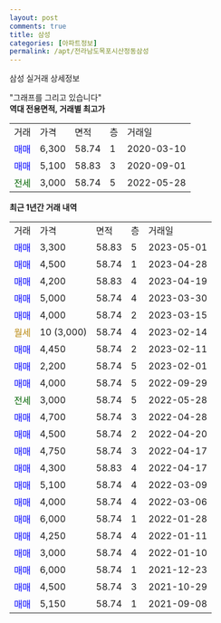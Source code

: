 ```yaml
---
layout: post
comments: true
title: 삼성
categories: [아파트정보]
permalink: /apt/전라남도목포시산정동삼성
---
```


삼성 실거래 상세정보

<script type="text/javascript">
  google.charts.load('current', {'packages':['line', 'corechart']});
  google.charts.setOnLoadCallback(drawChart);

  function drawChart() {
    var data = new google.visualization.DataTable();
    data.addColumn('date', '거래일');
    data.addColumn('number', "매매");
    data.addColumn('number', "전세");
    data.addColumn('number', "전매");

    data.addRows([[new Date(Date.parse("2023-05-01")), 3300, null, null], [new Date(Date.parse("2023-04-28")), 4500, null, null], [new Date(Date.parse("2023-04-19")), 4200, null, null], [new Date(Date.parse("2023-03-30")), 5000, null, null], [new Date(Date.parse("2023-03-15")), 4000, null, null], [new Date(Date.parse("2023-02-14")), null, null, null], [new Date(Date.parse("2023-02-11")), 4450, null, null], [new Date(Date.parse("2023-02-01")), 2200, null, null], [new Date(Date.parse("2022-09-29")), 4000, null, null], [new Date(Date.parse("2022-05-28")), null, 3000, null], [new Date(Date.parse("2022-04-28")), 4700, null, null], [new Date(Date.parse("2022-04-20")), 4500, null, null], [new Date(Date.parse("2022-04-17")), 4750, null, null], [new Date(Date.parse("2022-04-17")), 4300, null, null], [new Date(Date.parse("2022-03-09")), 5100, null, null], [new Date(Date.parse("2022-03-06")), 4000, null, null], [new Date(Date.parse("2022-01-28")), 6000, null, null], [new Date(Date.parse("2022-01-11")), 4250, null, null], [new Date(Date.parse("2022-01-10")), 3000, null, null], [new Date(Date.parse("2021-12-23")), 6000, null, null], [new Date(Date.parse("2021-10-29")), 4500, null, null], [new Date(Date.parse("2021-09-08")), 5150, null, null]]);

    var options = {
      hAxis: {
        format: 'yyyy/MM/dd'
      },    
      lineWidth: 0,
      pointsVisible: true,    
      title: '최근 1년간 유형별 실거래가 분포',
      legend: { position: 'bottom' }
    };

    var formatter = new google.visualization.NumberFormat({pattern:'###,###'} );
    formatter.format(data, 1);
    formatter.format(data, 2);
    
    setTimeout(function() {
        var chart = new google.visualization.LineChart(document.getElementById('columnchart_material'));
        chart.draw(data, (options));
        document.getElementById('loading').style.display = 'none';
    }, 200);
  }
</script>


<div id="loading" style="z-index:20; display: block; margin-left: 0px">"그래프를 그리고 있습니다"</div>
<div id="columnchart_material" style="width: 95%; margin-left: 0px; display: block"></div>
<!-- contents start -->
<b>역대 전용면적, 거래별 최고가</b>
<table class="sortable">
    <tr>
      <td>거래</td>
      <td>가격</td>
      <td>면적</td>
      <td>층</td>
      <td>거래일</td>
    </tr>
        <tr>
          <td><a style="color: blue">매매</a></td>
          <td>6,300</td>
          <td>58.74</td>
          <td>1</td>
          <td>2020-03-10</td>
        </tr>            <tr>
          <td><a style="color: blue">매매</a></td>
          <td>5,100</td>
          <td>58.83</td>
          <td>3</td>
          <td>2020-09-01</td>
        </tr>        
        <tr>
              <td><a style="color: darkgreen">전세</a></td>
              <td>3,000</td>
              <td>58.74</td>
              <td>5</td>
              <td>2022-05-28</td>
            </tr>        
    
</table>

<b>최근 1년간 거래 내역</b>

<table class="sortable">
    <tr>
      <td>거래</td>
      <td>가격</td>
      <td>면적</td>
      <td>층</td>
      <td>거래일</td>
    </tr>
    <tr>
      <td><a style="color: blue">매매</a></td>
      <td>3,300</td>
      <td>58.83</td>
      <td>5</td>
      <td>2023-05-01</td>
    </tr>          <tr>
      <td><a style="color: blue">매매</a></td>
      <td>4,500</td>
      <td>58.74</td>
      <td>1</td>
      <td>2023-04-28</td>
    </tr>          <tr>
      <td><a style="color: blue">매매</a></td>
      <td>4,200</td>
      <td>58.83</td>
      <td>4</td>
      <td>2023-04-19</td>
    </tr>          <tr>
      <td><a style="color: blue">매매</a></td>
      <td>5,000</td>
      <td>58.74</td>
      <td>4</td>
      <td>2023-03-30</td>
    </tr>          <tr>
      <td><a style="color: blue">매매</a></td>
      <td>4,000</td>
      <td>58.74</td>
      <td>2</td>
      <td>2023-03-15</td>
    </tr>          <tr>
      <td><a style="color: darkgoldenrod">월세</a></td>
      <td>10 (3,000)</td>
      <td>58.74</td>
      <td>4</td>
      <td>2023-02-14</td>
    </tr>          <tr>
      <td><a style="color: blue">매매</a></td>
      <td>4,450</td>
      <td>58.74</td>
      <td>2</td>
      <td>2023-02-11</td>
    </tr>          <tr>
      <td><a style="color: blue">매매</a></td>
      <td>2,200</td>
      <td>58.74</td>
      <td>5</td>
      <td>2023-02-01</td>
    </tr>          <tr>
      <td><a style="color: blue">매매</a></td>
      <td>4,000</td>
      <td>58.74</td>
      <td>5</td>
      <td>2022-09-29</td>
    </tr>          <tr>
      <td><a style="color: darkgreen">전세</a></td>
      <td>3,000</td>
      <td>58.74</td>
      <td>5</td>
      <td>2022-05-28</td>
    </tr>          <tr>
      <td><a style="color: blue">매매</a></td>
      <td>4,700</td>
      <td>58.74</td>
      <td>3</td>
      <td>2022-04-28</td>
    </tr>          <tr>
      <td><a style="color: blue">매매</a></td>
      <td>4,500</td>
      <td>58.74</td>
      <td>2</td>
      <td>2022-04-20</td>
    </tr>          <tr>
      <td><a style="color: blue">매매</a></td>
      <td>4,750</td>
      <td>58.74</td>
      <td>3</td>
      <td>2022-04-17</td>
    </tr>          <tr>
      <td><a style="color: blue">매매</a></td>
      <td>4,300</td>
      <td>58.83</td>
      <td>4</td>
      <td>2022-04-17</td>
    </tr>          <tr>
      <td><a style="color: blue">매매</a></td>
      <td>5,100</td>
      <td>58.74</td>
      <td>4</td>
      <td>2022-03-09</td>
    </tr>          <tr>
      <td><a style="color: blue">매매</a></td>
      <td>4,000</td>
      <td>58.74</td>
      <td>4</td>
      <td>2022-03-06</td>
    </tr>          <tr>
      <td><a style="color: blue">매매</a></td>
      <td>6,000</td>
      <td>58.74</td>
      <td>1</td>
      <td>2022-01-28</td>
    </tr>          <tr>
      <td><a style="color: blue">매매</a></td>
      <td>4,250</td>
      <td>58.74</td>
      <td>4</td>
      <td>2022-01-11</td>
    </tr>          <tr>
      <td><a style="color: blue">매매</a></td>
      <td>3,000</td>
      <td>58.74</td>
      <td>4</td>
      <td>2022-01-10</td>
    </tr>          <tr>
      <td><a style="color: blue">매매</a></td>
      <td>6,000</td>
      <td>58.74</td>
      <td>1</td>
      <td>2021-12-23</td>
    </tr>          <tr>
      <td><a style="color: blue">매매</a></td>
      <td>4,500</td>
      <td>58.74</td>
      <td>3</td>
      <td>2021-10-29</td>
    </tr>          <tr>
      <td><a style="color: blue">매매</a></td>
      <td>5,150</td>
      <td>58.74</td>
      <td>1</td>
      <td>2021-09-08</td>
    </tr>      </table>
<!-- contents end -->    

